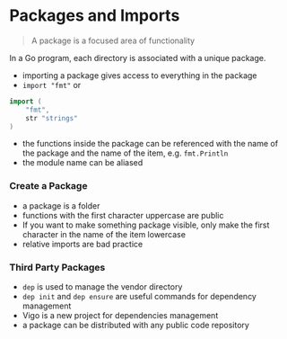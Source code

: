 # Packages and Imports
> A package is a focused area of functionality

In a Go program, each directory is associated with a unique package.

- importing a package gives access to everything in the package
- ``import "fmt"`` or
```go
import (
    "fmt",
    str "strings"
)
```
- the functions inside the package can be referenced with the name of the package
and the name of the item, e.g. ``fmt.Println``
- the module name can be aliased

### Create a Package
- a package is a folder
- functions with the first character uppercase are public
- If you want to make something package visible, only make the first character in the name of the item lowercase
- relative imports are bad practice


### Third Party Packages
- ``dep`` is used to manage the vendor directory
- ``dep init`` and ``dep ensure`` are useful commands for dependency management
- Vigo is a new project for dependencies management
- a package can be distributed with any public code repository
